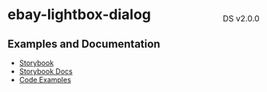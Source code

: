 <h1 style='display: flex; justify-content: space-between; align-items: center;'>
    <span>
        ebay-lightbox-dialog
    </span>
    <span style='font-weight: normal; font-size: medium; margin-bottom: -15px;'>
        DS v2.0.0
    </span>
</h1>

## Examples and Documentation

-   [Storybook](https://ebay.github.io/ebayui-core/?path=/story/dialogs-ebay-lightbox-dialog)
-   [Storybook Docs](https://ebay.github.io/ebayui-core/?path=/docs/dialogs-ebay-lightbox-dialog)
-   [Code Examples](https://github.com/eBay/ebayui-core/tree/master/src/components/ebay-lightbox-dialog/examples)
